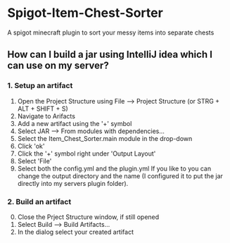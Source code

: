 # Spigot-Item-Chest-Sorter
A spigot minecraft plugin to sort your messy items into separate chests

## How can I build a jar using IntelliJ idea which I can use on my server?
### 1. Setup an artifact
1. Open the Project Structure using File --> Project Structure (or STRG + ALT + SHIFT + S)
2. Navigate to Arifacts
3. Add a new artifact using the '+' symbol
4. Select JAR --> From modules with dependencies...
5. Select the Item_Chest_Sorter.main module in the drop-down
6. Click 'ok'
7. Click the '+' symbol right under 'Output Layout'
8. Select 'File'
9. Select both the config.yml and the plugin.yml
If you like to you can change the output directory and the name (I configured it to put the jar directly into my servers plugin folder).
### 2. Build an artifact
0. Close the Prject Structure window, if still opened 
1. Select Build --> Build Artifacts...
2. In the dialog select your created artifact

